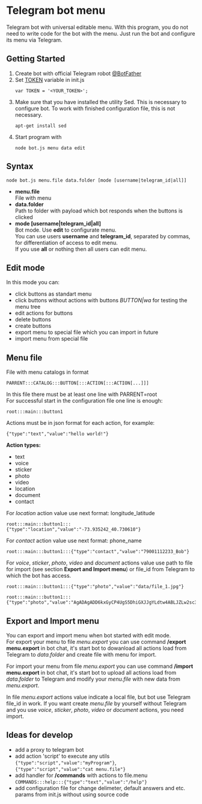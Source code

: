# Telegram bot menu

Telegram bot with universal editable menu. With this program, you do not need to write code for the bot with the menu. Just run the bot and configure its menu via Telegram.

## Getting Started

1. Create bot with official Telegram robot [@BotFather](http://t.me/BotFather)
2. Set [TOKEN](https://github.com/zZoMROT/telegram-bot-menu/blob/master/init.js#L9) variable in init.js
   ```
   var TOKEN = '<YOUR_TOKEN>';
   ```
3. Make sure that you have installed the utility Sed. This is necessary to configure bot. To work with finished configuration file, this is not necessary.
   ```
   apt-get install sed
   ```
4. Start program with 
   ```
   node bot.js menu data edit
   ```

## Syntax

```
node bot.js menu.file data.folder [mode [username|telegram_id|all]]
```

* **menu.file**   
  File with menu
* **data.folder**   
  Path to folder with payload which bot responds when the buttons is clicked
* **mode [username|telegram_id|all]**   
  Bot mode. 
  Use **edit** to configurate menu.   
  You can use users **username** and **telegram_id**, separated by commas, for differentiation of access to edit menu.   
  If you use **all** or nothing then all users can edit menu.


## Edit mode

In this mode you can:
* click buttons as standart menu
* click buttons without actions with buttons *BUTTON|wa* for testing the menu tree
* edit actions for buttons
* delete buttons
* create buttons
* export menu to special file which you can import in future
* import menu from special file

## Menu file

  File with menu catalogs in format 
  ```
  PARRENT:::CATALOG:::BUTTON[:::ACTION[:::ACTION[...]]]
  ```
  In this file there must be at least one line with PARRENT=root  
  For successful start in the configuration file one line is enough:
  ```
  root:::main:::button1
  ```
  Actions must be in json format for each action, for example: 
  ```
  {"type":"text","value":"hello world!"}
  ```

  **Action types:**   
  * text   
  * voice
  * sticker
  * photo
  * video
  * location
  * document
  * contact  
   
For *location* action value use next format: longitude_latitude
```
root:::main:::button1:::{"type":"location","value":"-73.935242_40.730610"}
```
For *contact* action value use next format: phone_name
```
root:::main:::button1:::{"type":"contact","value":"79001112233_Bob"}
```  
For *voice*, *sticker*, *photo*, *video* and *document* actions value use path to file for import (see section **Export and Import menu**) or file_id from Telegram to which the bot has access.
```
root:::main:::button1:::{"type":"photo","value":"data/file_1.jpg"}
``` 
```
root:::main:::button1:::{"type":"photo","value":"AgADAgADD6kxGyCP4UgS5DhiGXJJgYLdtw4ABLJZLw2sc33Mx20DAAEC"}
``` 
## Export and Import menu
You can export and import menu when bot started with edit mode.   
For export your menu to file *menu.export* you can use command **/export menu.export** in bot chat, it's start bot to dowanload all actions load from Telegram to *data.folder* and create file with menu for import.

For import your menu from file *menu.export* you can use command **/import menu.export** in bot chat, it's start bot to upload all actions load from *data.folder* to Telegram and modify your *menu.file* with new data from *menu.export*.   

In file *menu.export* actions value indicate a local file, but bot use Telegram file_id in work. If you want  create *menu.file* by yourself without Telegram and you use *voice*, *sticker*, *photo*, *video* or *document* actions, you need import. 

## Ideas for develop
  * add a proxy to telegram bot
  * add action 'script' to execute any utils ```{"type":"script","value":"myProgram"}```, ```{"type":"script","value":"cat menu.file"}```
  * add handler for **/commands** with actions to file.menu ```COMMANDS:::help:::{"type":"text","value":"/help"}```
  * add configuration file for change delimeter, default answers and etc. params from init.js without using source code

